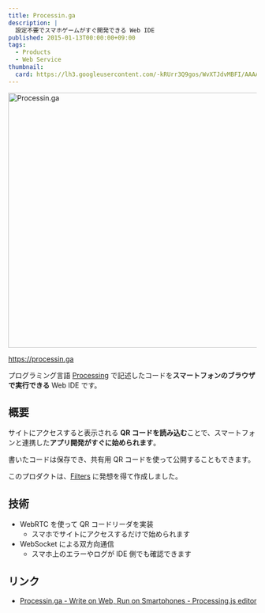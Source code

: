 ```yaml
---
title: Processin.ga
description: |
  設定不要でスマホゲームがすぐ開発できる Web IDE
published: 2015-01-13T00:00:00+09:00
tags:
  - Products
  - Web Service
thumbnail:
  card: https://lh3.googleusercontent.com/-kRUrr3Q9gos/WvXTJdvMBFI/AAAAAAAAAGE/fIbBsBfjTI46gbdt8JF7ALTHmJ7hkrO5ACE0YBhgL/
---
```


<img src="https://lh3.googleusercontent.com/-uZTA0QhhK40/WwHJtbKQ4JI/AAAAAAAAAH0/EPJZeIJX_MEP_Dyo4WU4sx4Y4iv5ImdKwCE0YBhgL/" alt="Processin.ga" width="688" height="516" />

https://processin.ga

プログラミング言語 [Processing](https://ja.wikipedia.org/wiki/Processing) で記述したコードを**スマートフォンのブラウザで実行できる** Web IDE です。

## 概要

サイトにアクセスすると表示される **QR コードを読み込む**ことで、スマートフォンと連携した**アプリ開発がすぐに始められます**。

書いたコードは保存でき、共有用 QR コードを使って公開することもできます。

このプロダクトは、[Filters](https://www.kayac.com/service/other/1207) に発想を得て作成しました。

## 技術

- WebRTC を使って QR コードリーダを実装
  - スマホでサイトにアクセスするだけで始められます
- WebSocket による双方向通信
  - スマホ上のエラーやログが IDE 側でも確認できます

## リンク

- [Processin.ga - Write on Web, Run on Smartphones - Processing.js editor](https://processin.ga/)
